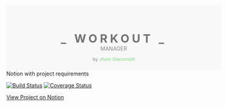 <div style=';padding: 70px 30px 10px 30px;width:100%;background-color:#b2adbe10;text-align:center;'>
<p style='letter-spacing: 7px;font-weight: bold;font-size: 30px;margin: 0; opacity: 0.6;'>
  _ WORKOUT _
</p>
<span style='opacity: 0.5;'>
  MANAGER 
</span>
<p style='opacity: 0.5;font-size:12px;'>
  by 
  <span style='color: #05ba05;'>
  Jhoni Giacomolli
  </span>
</p>

</div>
Notion with project requirements

[![Build Status](https://app.travis-ci.com/jhonigiacomolli/workout-manager.svg?branch=main)](https://app.travis-ci.com/jhonigiacomolli/workout-manager)
[![Coverage Status](https://coveralls.io/repos/github/jhonigiacomolli/workout-manager/badge.svg?branch=)](https://coveralls.io/github/jhonigiacomolli/workout-manager?branch=)

[View Project on Notion](https://elastic-tangelo-d0a.notion.site/Workout-Manager-11eb94ca063b4ebca048cc7c773be3a2?pvs=4)
